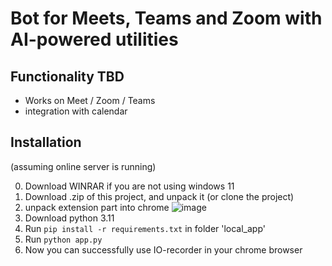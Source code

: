 # Bot for Meets, Teams and Zoom with AI-powered utilities

## Functionality TBD

- Works on Meet / Zoom / Teams
- integration with calendar

## Installation

(assuming online server is running)

0. Download WINRAR if you are not using windows 11
1. Download .zip of this project, and unpack it (or clone the project)
2. unpack extension part into chrome
![image](https://github.com/user-attachments/assets/22483c6d-acab-4065-a103-cf8ac25c4734)
3. Download python 3.11
4. Run `pip install -r requirements.txt` in folder 'local_app'
5. Run `python app.py` 
6. Now you can successfully use IO-recorder in your chrome browser
